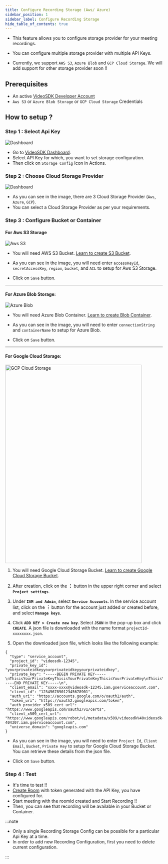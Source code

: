 ```yaml
---
title: Configure Recording Storage (Aws/ Azure)
sidebar_position: 1
sidebar_label: Configure Recording Storage
hide_table_of_contents: true
---
```


- This feature allows you to configure storage provider for your meeting recordings.

- You can configure multiple storage provider with multiple API Keys.

- Currently, we support `AWS S3`, `Azure Blob` and `GCP Cloud Storage`. We will add support for other storage provider soon !!

## Prerequisites

- An active [VideoSDK Developer Account](https://app.videosdk.live)
- `Aws S3` or `Azure Blob Storage` or `GCP Cloud Storage` Credentials

## How to setup ?

### Step 1 : Select Api Key

![Dashboard](/img/tutorial/dashboard/api-key-dashboard.png)

- Go to [VideoSDK Dashboard](https://app.videosdk.live/api-keys).
- Select API Key for which, you want to set storage configuration.
- Then click on `Storage Config` Icon in Actions.

### Step 2 : Choose Cloud Storage Provider

![Dashboard](/img/tutorial/dashboard/storage-config.png)

- As you can see in the image, there are 3 Cloud Storage Provider (`Aws`, `Azure`, `GCP`).
- You can select a Cloud Storage Provider as per your requirements.

### Step 3 : Configure Bucket or Container

<h4> For Aws S3 Storage </h4>

![Aws S3](/img/tutorial/dashboard/s3.png)

- You will need AWS S3 Bucket. [Learn to create S3 Bucket](https://docs.aws.amazon.com/AmazonS3/latest/userguide/creating-bucket.html).

- As you can see in the image, you will need enter `accessKeyId`, `secretAccessKey`, `region`, `bucket`, and `ACL` to setup for Aws S3 Storage.

- Click on `Save` button.

<hr />

<h4> For Azure Blob Storage: </h4>

![Azure Blob](/img/tutorial/dashboard/blob.png)

- You will need Azure Blob Container. [Learn to create Blob Container](https://docs.microsoft.com/en-us/azure/storage/blobs/storage-quickstart-blobs-portal#create-a-container).

- As you can see in the image, you will need to enter `connectionString` and `containerName` to setup for Azure Blob.

- Click on `Save` button.

<hr />

<h4> For Google Cloud Storage: </h4>

<img src="/img/tutorial/dashboard/gcp.png" alt="GCP Cloud Storage" width="436" height="632"/>

1. You will need Google Cloud Storage Bucket. [Learn to create Google Cloud Storage Bucket](https://cloud.google.com/storage/docs/creating-bucketsr).

2. After creation, click on the <b> &#xFE19; </b>button in the upper right corner and select **`Project settings`**.

3. Under **`IAM and Admin`**, select **`Service Accounts`**. In the service account list, click on the <b> &#xFE19; </b> button for the account just added or created before, and select **`Manage keys`**.

4. Click **`ADD KEY > Create new key`**. Select **`JSON`** in the pop-up box and click **`CREATE`**. A json file is downloaded with the name format `projectId-xxxxxxxx.json`.

5. Open the downloaded json file, which looks like the following example:

```
{
  "type": "service_account",
  "project_id": "videosdk-12345",
  "private_key_id": "yourprivateidkeyyourprivateidkeyyourprivateidkey",
  "private_key": "-----BEGIN PRIVATE KEY-----\nThisisYourPrivateKeyThisisYourPrivateKeyThisisYourPrivateKey\nThisisYourPrivateKey\nThisisYourPrivateKey\nThisisYourPrivateKey\n-----END PRIVATE KEY-----\n",
  "client_email": "xxxx-xxxx@videosdk-12345.iam.gserviceaccount.com",
  "client_id": "123456789012345678901",
  "auth_uri": "https://accounts.google.com/o/oauth2/auth",
  "token_uri": "https://oauth2.googleapis.com/token",
  "auth_provider_x509_cert_url": "https://www.googleapis.com/oauth2/v1/certs",
  "client_x509_cert_url": "https://www.googleapis.com/robot/v1/metadata/x509/videosdk%40videosdk-404307.iam.gserviceaccount.com",
  "universe_domain": "googleapis.com"
}
```

- As you can see in the image, you will need to enter `Project Id`, `Client Email`, `Bucket`, `Private Key` to setup for Google Cloud Storage Bucket. You can retrieve these details from the json file.

- Click on `Save` button.

### Step 4 : Test

- It's time to test !!
- [Create Room](https://docs.videosdk.live/api-reference/realtime-communication/create-room) with token generated with the API Key, you have configured for.
- Start meeting with the roomId created and Start Recording !!
- Then, you can see that recording will be available in your Bucket or Container.

:::note

- Only a single Recording Storage Config can be possible for a particular Api Key at a time.
- In order to add new Recording Configuration, first you need to delete current configuration.

:::
